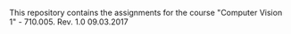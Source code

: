 This repository contains the assignments for the course "Computer Vision 1" - 710.005.
Rev. 1.0 09.03.2017
